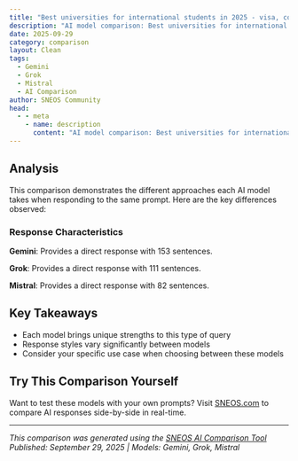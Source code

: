 ```yaml
---
title: "Best universities for international students in 2025 - visa, cost, and career prospects"
description: "AI model comparison: Best universities for international students in 2025 - visa, cost, and career prospects..."
date: 2025-09-29
category: comparison
layout: Clean
tags:
  - Gemini
  - Grok
  - Mistral
  - AI Comparison
author: SNEOS Community
head:
  - - meta
    - name: description
      content: "AI model comparison: Best universities for international students in 2025 - visa, cost, and career prospects..."
---
```


<ChatComparison
  title="Best universities for international students in 2025 - visa, cost, and career prospects"
  prompt="Best universities for international students in 2025 - visa, cost, and career prospects"
  :responses='{
    "Gemini": "Okay, let\u0027s break down the best universities for international students in 2025, focusing on visa considerations, cost, and career prospects.  This is a complex topic because \u0022best\u0022 is subjective and depends on the student\u0027s field of study, academic profile, financial situation, and career goals.  I\u0027ll provide a framework and some top contenders, along with the key factors to consider for each.\n\n**Key Factors to Consider**\n\nBefore diving into specific universities, let\u0027s outline the key criteria:\n\n*   **Visa Requirements and Support:**\n    *   **Visa Sponsorship:** Does the university readily sponsor student visas (F-1 in the US, Tier 4 in the UK, etc.)?\n    *   **Visa Assistance:** Does the university have a dedicated international student office that provides comprehensive support with the visa application process, extensions, and related issues?\n    *   **Post-Study Work Options:** Does the country/university offer pathways for international graduates to remain and work after graduation (e.g., OPT in the US, Graduate Route in the UK, Post-Graduation Work Permit in Canada, etc.)?\n*   **Cost of Attendance:**\n    *   **Tuition Fees:**  International student tuition fees vary significantly.\n    *   **Living Expenses:** Consider the cost of housing, food, transportation, and other necessities in the university\u0027s location.  Major cities are generally more expensive.\n    *   **Financial Aid and Scholarships:** Explore scholarships specifically for international students, university-specific grants, and external funding opportunities.\n*   **Academic Reputation and Program Quality:**\n    *   **Rankings:** While rankings aren\u0027t everything, they can provide a general indication of a university\u0027s academic standing.  Look at global rankings (QS World University Rankings, Times Higher Education World University Rankings, US News \u0026 World Report) and subject-specific rankings.\n    *   **Faculty Expertise:** Research the professors in your field of interest.  Are they leaders in their area?  Do they have strong research profiles?\n    *   **Curriculum and Research Opportunities:** Does the program offer a rigorous curriculum, research opportunities, internships, and other experiential learning experiences?\n*   **Career Prospects:**\n    *   **Internship and Job Placement Rates:**  What percentage of international students secure internships or jobs after graduation?\n    *   **Industry Connections:** Does the university have strong relationships with employers in your field?\n    *   **Career Services:** Does the university offer career counseling, resume workshops, interview preparation, and other career services tailored to international students?\n    *   **Location:** Is the university located in a region with a strong job market for your field of study?\n*   **Campus Life and Support Services:**\n    *   **International Student Community:**  Does the university have a large and active international student community?\n    *   **Cultural Integration Programs:** Does the university offer programs to help international students adjust to the local culture?\n    *   **Health and Wellbeing Services:**  Access to quality healthcare and mental health support is crucial.\n*   **Safety and Security:**\n    *   Consider the safety of the university\u0027s location and the campus security measures in place.\n\n**Top Universities (and Considerations)**\n\nHere are some top university options categorized by country, keeping in mind the factors above.  This is not an exhaustive list, and I encourage you to research universities specific to your field of study.\n\n**United States**\n\n*   **Massachusetts Institute of Technology (MIT):**\n    *   **Strengths:**  World-renowned for STEM fields (science, technology, engineering, and mathematics).  Excellent research opportunities, strong industry connections.\n    *   **Visa:**  Strong support for international students.  OPT (Optional Practical Training) and STEM OPT extension available.\n    *   **Cost:**  Very high tuition.  Competitive financial aid available.\n    *   **Career:** Excellent career prospects in tech, engineering, finance, and other fields.\n*   **Stanford University:**\n    *   **Strengths:**  Similar to MIT, strong in STEM and also highly regarded for business, law, and humanities.  Located in Silicon Valley.\n    *   **Visa:**  Strong support for international students.  OPT and STEM OPT extension available.\n    *   **Cost:**  Very high tuition.  Competitive financial aid available.\n    *   **Career:** Excellent career prospects, especially in tech and entrepreneurship.\n*   **Harvard University:**\n    *   **Strengths:**  Exceptional reputation across all disciplines.  Strong in law, business, medicine, and humanities.\n    *   **Visa:**  Strong support for international students.  OPT available.\n    *   **Cost:**  Very high tuition.  Generous financial aid available.\n    *   **Career:** Excellent career prospects in a wide range of fields.\n*   **California Institute of Technology (Caltech):**\n    *   **Strengths:**  Highly focused on science and engineering.  Small class sizes, intense research environment.\n    *   **Visa:**  Strong support for international students.  OPT and STEM OPT extension available.\n    *   **Cost:**  High tuition.  Financial aid available.\n    *   **Career:** Excellent career prospects in research and industry.\n\n**Important Considerations for the US:**\n\n*   **High Cost:** US universities are generally very expensive for international students.  Thoroughly research financial aid options.\n*   **Visa Uncertainty:**  US immigration policies can be subject to change.  Stay informed about the latest regulations.\n*   **OPT/STEM OPT:**  Take advantage of these post-study work opportunities to gain experience and potentially secure a permanent visa.\n\n**United Kingdom**\n\n*   **University of Oxford:**\n    *   **Strengths:**  World-renowned for humanities, social sciences, and sciences.  Unique tutorial system.\n    *   **Visa:**  Tier 4 (General) student visa.  Graduate Route visa available for post-study work.\n    *   **Cost:**  High tuition.  Scholarships available, but competitive.\n    *   **Career:** Excellent career prospects in various fields, especially in the UK and Europe.\n*   **University of Cambridge:**\n    *   **Strengths:**  Similar to Oxford, exceptional reputation across all disciplines.\n    *   **Visa:**  Tier 4 (General) student visa.  Graduate Route visa available for post-study work.\n    *   **Cost:**  High tuition.  Scholarships available, but competitive.\n    *   **Career:** Excellent career prospects.\n*   **Imperial College London:**\n    *   **Strengths:**  Focus on science, engineering, medicine, and business.\n    *   **Visa:**  Tier 4 (General) student visa.  Graduate Route visa available for post-study work.\n    *   **Cost:**  High tuition.  Scholarships available.\n    *   **Career:** Excellent career prospects in STEM fields.\n*   **University College London (UCL):**\n    *   **Strengths:**  Strong in a wide range of subjects, including arts, humanities, sciences, and engineering.\n    *   **Visa:**  Tier 4 (General) student visa.  Graduate Route visa available for post-study work.\n    *   **Cost:**  High tuition.  Scholarships available.\n    *   **Career:** Excellent career prospects.\n\n**Important Considerations for the UK:**\n\n*   **Shorter Programs:**  Many UK master\u0027s programs are one year in length, which can be an advantage in terms of cost and time.\n*   **Graduate Route:** The Graduate Route visa allows international graduates to stay and work in the UK for two years (or three years for PhD graduates).\n*   **Living Costs in London:**  London is an expensive city.  Consider universities in other parts of the UK for lower living costs.\n\n**Canada**\n\n*   **University of Toronto:**\n    *   **Strengths:**  Strong in a wide range of disciplines, including medicine, engineering, and business.\n    *   **Visa:**  Study permit required.  Post-Graduation Work Permit (PGWP) available.\n    *   **Cost:**  Lower tuition compared to the US and UK.  Scholarships available.\n    *   **Career:** Good career prospects, especially in Toronto.\n*   **University of British Columbia (UBC):**\n    *   **Strengths:**  Strong in sciences, engineering, and environmental studies.  Located in Vancouver.\n    *   **Visa:**  Study permit required.  Post-Graduation Work Permit (PGWP) available.\n    *   **Cost:**  Lower tuition compared to the US and UK.  Scholarships available.\n    *   **Career:** Good career prospects, especially in Vancouver.\n*   **McGill University:**\n    *   **Strengths:**  Located in Montreal, strong in medicine, law, and engineering.\n    *   **Visa:**  Study permit required.  Post-Graduation Work Permit (PGWP) available.\n    *   **Cost:**  Lower tuition compared to the US and UK.  Scholarships available.\n    *   **Career:** Good career prospects, especially in Montreal.\n\n**Important Considerations for Canada:**\n\n*   **Post-Graduation Work Permit (PGWP):**  The PGWP allows international graduates to work in Canada for up to three years after graduation.  This is a popular pathway to permanent residency.  The length of the PGWP depends on the length of the study program.\n*   **Bilingualism (Quebec):**  If you plan to study in Quebec, learning French can be an asset.\n\n**Australia**\n\n*   **University of Melbourne:**\n    *   **Strengths:**  Strong in a wide range of disciplines, including humanities, sciences, and engineering.\n    *   **Visa:**  Student visa (subclass 500).  Post-study work visa options available.\n    *   **Cost:**  Relatively high tuition.  Scholarships available.\n    *   **Career:** Good career prospects, especially in Australia.\n*   **University of Sydney:**\n    *   **Strengths:**  Similar to Melbourne, strong across many disciplines.\n    *   **Visa:**  Student visa (subclass 500).  Post-study work visa options available.\n    *   **Cost:**  Relatively high tuition.  Scholarships available.\n    *   **Career:** Good career prospects.\n\n**Important Considerations for Australia:**\n\n*   **Distance:** Australia is a long way from many countries.\n*   **Post-Study Work:**  Australia offers various post-study work visa options, depending on the degree and field of study.\n*   **Climate:**  Australia has a warm climate.\n\n**Other Excellent Universities (by Country):**\n\n*   **Switzerland:** ETH Zurich (Swiss Federal Institute of Technology Zurich), EPFL (\u00C9cole Polytechnique F\u00E9d\u00E9rale de Lausanne)\n*   **Netherlands:** Delft University of Technology, University of Amsterdam\n*   **Germany:** Technical University of Munich, Heidelberg University\n*   **Singapore:** National University of Singapore (NUS), Nanyang Technological University (NTU)\n*   **Hong Kong:** University of Hong Kong (HKU), The Hong Kong University of Science and Technology (HKUST)\n\n**Actionable Steps for You:**\n\n1.  **Identify Your Field of Study:**  The \u0022best\u0022 university depends heavily on your academic interests.\n2.  **Research Programs:**  Explore specific programs within your field at different universities.  Look at the curriculum, faculty, research opportunities, and career services.\n3.  **Check University Websites:**  Visit the international student pages of each university\u0027s website for detailed information on visa requirements, tuition fees, scholarships, and application procedures.\n4.  **Contact the International Student Office:**  Reach out to the international student office at your target universities with any questions you have.\n5.  **Attend Virtual Information Sessions:**  Many universities host virtual information sessions for prospective international students.\n6.  **Network:**  Connect with current international students or alumni from your target universities to get their insights and advice.\n7.  **Prepare a Strong Application:**  Focus on your academic record, standardized test scores (if required), personal statement, and letters of recommendation.\n\n**Important Notes for 2025:**\n\n*   **Visa Policies:** Immigration policies can change quickly. Stay updated on the latest visa regulations for your country of choice.\n*   **Economic Conditions:** Global economic conditions can affect job markets and the availability of funding.\n*   **University Responses to Global Events:**  Universities may adjust their policies in response to global events (e.g., pandemics, geopolitical instability).\n\nBy carefully considering these factors and conducting thorough research, you can find the best university for your individual needs and aspirations.  Good luck!\n",
    "Grok": "Choosing the best university as an international student involves considering several factors such as visa policies, affordability, academic reputation, post-graduation career opportunities, and support services for international students. While specific rankings and policies for 2025 are not fully available yet, I can provide insights based on current data (up to 2023) and trends that are likely to hold or evolve by 2025. Below is a curated list of some of the best universities for international students across popular study destinations like the US, UK, Canada, Australia, and Europe, with details on visa processes, costs, and career prospects.\n\n---\n\n### **Key Criteria for Selection**\n1. **Visa Policies**: Ease of obtaining a student visa and options for post-study work (PSW) visas.\n2. **Cost**: Tuition fees and living expenses, along with scholarship opportunities.\n3. **Career Prospects**: Employment rates, industry connections, and pathways to permanent residency (PR).\n4. **Support for International Students**: Services like language support, career counseling, and community integration.\n5. **Academic Reputation**: Based on global rankings like QS World University Rankings (2024).\n\n---\n\n### **Best Universities for International Students in 2025**\n\n#### **1. United States**\n- **Top Universities**:\n  - **Massachusetts Institute of Technology (MIT)** - Known for STEM programs, innovation, and research.\n  - **Stanford University** - Strong ties to Silicon Valley, ideal for tech and entrepreneurship careers.\n  - **Harvard University** - Global prestige across disciplines, with extensive alumni networks.\n- **Visa Process**: International students need an F-1 visa. The process involves securing an I-20 form from the university and attending a visa interview. Post-graduation, the Optional Practical Training (OPT) program allows 12 months of work (extendable to 36 months for STEM graduates).\n- **Cost**: Tuition fees range from $30,000 to $60,000 per year at top universities. Living costs vary ($10,000\u2013$20,000 annually). Scholarships like Fulbright and university-specific merit-based aid are available.\n- **Career Prospects**: The US offers strong job opportunities, especially in tech, finance, and healthcare. H-1B visas are a pathway to work after OPT, though highly competitive. Average graduate salaries are high (e.g., $70,000\u002B for STEM fields).\n- **Note for 2025**: Policies may evolve depending on immigration reforms, so monitor updates via the US Citizenship and Immigration Services (USCIS) website.\n\n#### **2. United Kingdom**\n- **Top Universities**:\n  - **University of Oxford** - World-class education in humanities, sciences, and research.\n  - **University of Cambridge** - Known for academic rigor and innovation.\n  - **Imperial College London** - Focus on STEM, with strong industry links.\n- **Visa Process**: A Tier 4 (General) Student Visa is required, renamed to Student Route. It\u2019s straightforward with a Confirmation of Acceptance for Studies (CAS) from the university. The Graduate Route allows 2 years (3 for PhD) of post-study work as of current policy.\n- **Cost**: Tuition fees for international students are \u00A315,000\u2013\u00A335,000 per year. Living costs are \u00A312,000\u2013\u00A315,000 annually in cities like London. Scholarships like Chevening and university-specific funding are available.\n- **Career Prospects**: The UK\u2019s Graduate Route is a major draw, allowing work without sponsorship. High demand for graduates in tech, finance, and healthcare. PR pathways exist via skilled worker visas.\n- **Note for 2025**: Brexit-related policy changes may affect visa rules; check the UK Home Office website for updates.\n\n#### **3. Canada**\n- **Top Universities**:\n  - **University of Toronto** - Diverse programs and strong research output.\n  - **University of British Columbia (UBC)** - Known for sustainability and innovation.\n  - **McGill University** - Prestigious programs in medicine, law, and engineering.\n- **Visa Process**: Requires a study permit, applied via Immigration, Refugees and Citizenship Canada (IRCC). Processing is relatively fast (3\u20136 weeks). Post-Graduation Work Permit (PGWP) offers up to 3 years of work after studies.\n- **Cost**: Tuition fees range from CAD 20,000\u201340,000 per year. Living costs are CAD 10,000\u201315,000 annually. Scholarships like Vanier Canada Graduate Scholarships are available.\n- **Career Prospects**: Canada\u2019s immigration-friendly policies make it a top choice. PGWP leads to Canadian Experience Class (CEC) under Express Entry for PR. High demand in tech, healthcare, and engineering (average starting salary CAD 50,000\u002B).\n- **Note for 2025**: Canada may adjust study permit caps due to housing concerns; stay updated via IRCC announcements.\n\n#### **4. Australia**\n- **Top Universities**:\n  - **Australian National University (ANU)** - Strong in research and public policy.\n  - **University of Melbourne** - Known for medicine, arts, and sciences.\n  - **University of Sydney** - Prestigious programs with global recognition.\n- **Visa Process**: Subclass 500 Student Visa is required. Processing takes 4\u201312 weeks. Post-study work visa offers 2\u20134 years of work based on qualification level.\n- **Cost**: Tuition fees are AUD 20,000\u201345,000 per year. Living costs are AUD 21,000 annually. Scholarships like Australia Awards and Destination Australia are available.\n- **Career Prospects**: Australia offers strong job markets in mining, healthcare, and IT. Post-study work visas ease transition to employment. PR pathways exist via skilled migration programs.\n- **Note for 2025**: Recent increases in visa fees and living cost requirements may continue; check updates on the Australian Department of Home Affairs website.\n\n#### **5. Europe (Germany, Netherlands, Sweden)**\n- **Top Universities**:\n  - **Technical University of Munich (TUM), Germany** - Free or low-cost tuition for international students, strong in engineering.\n  - **Delft University of Technology, Netherlands** - Known for innovation in tech and design.\n  - **KTH Royal Institute of Technology, Sweden** - Focus on sustainability and engineering.\n- **Visa Process**: EU countries generally have simpler processes. Germany requires a student visa (processing 6\u201312 weeks) with an 18-month job search visa post-study. Netherlands offers a 1-year job search visa. Sweden provides a 12-month extension to seek work.\n- **Cost**: Germany has no or low tuition fees (administrative fees ~\u20AC300/semester). Netherlands fees are \u20AC8,000\u201320,000/year. Sweden fees are SEK 80,000\u2013140,000/year. Living costs range from \u20AC8,000\u201315,000 annually. Scholarships like DAAD (Germany) and Holland Scholarship are available.\n- **Career Prospects**: Germany has a strong industrial base with high demand for engineers (average salary \u20AC50,000\u002B). Netherlands and Sweden are hubs for tech and innovation. PR pathways are available with work experience.\n- **Note for 2025**: EU policies on non-EU students may evolve; monitor via respective national immigration websites.\n\n---\n\n### **Comparison Table**\n\n| **Country**         | **Top University Example**      | **Tuition (Annual)**         | **Post-Study Work Option**  | **PR Pathway**         | **Key Strength**                  |\n|----------------------|---------------------------------|------------------------------|-----------------------------|------------------------|-----------------------------------|\n| USA                 | MIT                     | $30,000\u2013$60,000            | OPT (1\u20133 years)            | Competitive (H-1B)    | Tech, finance opportunities       |\n| UK                  | Oxford                 | \u00A315,000\u2013\u00A335,000            | Graduate Route (2\u20133 years) | Possible via Skilled Worker | Short courses, PSW flexibility    |\n| Canada              | University of Toronto  | CAD 20,000\u201340,000          | PGWP (up to 3 years)       | Strong (Express Entry) | Immigration-friendly              |\n| Australia           | ANU                    | AUD 20,000\u201345,000          | PSW (2\u20134 years)            | Strong (Skilled Migration) | High quality of life              |\n| Germany             | TUM                    | \u20AC0\u2013\u20AC600 (admin fee)        | 18 months job search       | Possible with work     | Low cost, strong STEM jobs        |\n\n---\n\n### **Recommendations for 2025**\n1. **STEM Students**: Consider the US (MIT, Stanford), Germany (TUM), or Canada (UBC) for strong industry connections and post-study work options.\n2. **Budget-Conscious Students**: Opt for Germany (low tuition) or Canada (affordable fees with PR pathways).\n3. **Short Courses \u0026 Quick Employment**: UK universities offer shorter programs (e.g., 1-year master\u2019s) with the Graduate Route for work.\n4. **Quality of Life \u0026 Safety**: Canada and Australia rank high for student-friendly environments and post-study opportunities.\n\n### **Actionable Tips**\n- **Start Early**: Visa applications and university admissions can take 6\u201312 months. Begin research in 2023\u20132024 for 2025 intake.\n- **Scholarships**: Explore government-funded (e.g., Fulbright, Chevening) and university-specific scholarships to offset costs.\n- **Stay Updated**: Immigration policies change frequently (e.g., Canada\u2019s recent permit caps, Australia\u2019s fee hikes). Follow official government websites.\n- **Networking**: Join university alumni groups on LinkedIn for insights into career prospects and visa experiences.\n- **Language Skills**: For non-English speaking countries like Germany, basic language proficiency can boost employability.\n\nWhile this guide is based on trends and data up to 2023, specific policies for 2025 may differ. Regularly check university websites and immigration portals for the latest updates. If you",
    "Mistral": "Choosing the best universities for international students involves considering factors such as visa policies, cost of education and living, and career prospects. While specific rankings and policies can change by 2025, here are some universities and countries known for their favorable conditions for international students:\n\n### United States\n1. **Massachusetts Institute of Technology (MIT)**\n   - **Visa**: F-1 student visa is common.\n   - **Cost**: High tuition fees, but generous financial aid and scholarships are available.\n   - **Career Prospects**: Excellent, with strong alumni networks and industry connections.\n\n2. **Stanford University**\n   - **Visa**: F-1 student visa.\n   - **Cost**: High, but substantial financial aid opportunities.\n   - **Career Prospects**: Very strong, especially in tech and entrepreneurship.\n\n3. **Harvard University**\n   - **Visa**: F-1 student visa.\n   - **Cost**: High, with significant financial aid options.\n   - **Career Prospects**: Outstanding, with a global reputation.\n\n### United Kingdom\n1. **University of Oxford**\n   - **Visa**: Tier 4 (General) student visa.\n   - **Cost**: Moderate to high, with some scholarships available.\n   - **Career Prospects**: Excellent, with a strong global reputation.\n\n2. **University of Cambridge**\n   - **Visa**: Tier 4 (General) student visa.\n   - **Cost**: Moderate to high, with financial aid options.\n   - **Career Prospects**: Very strong, with a prestigious alumni network.\n\n3. **Imperial College London**\n   - **Visa**: Tier 4 (General) student visa.\n   - **Cost**: Moderate to high, with some scholarships.\n   - **Career Prospects**: Excellent, especially in STEM fields.\n\n### Canada\n1. **University of Toronto**\n   - **Visa**: Study permit.\n   - **Cost**: Moderate, with financial aid and scholarships.\n   - **Career Prospects**: Strong, with a diverse and inclusive environment.\n\n2. **University of British Columbia**\n   - **Visa**: Study permit.\n   - **Cost**: Moderate, with financial aid options.\n   - **Career Prospects**: Good, with a focus on research and innovation.\n\n3. **McGill University**\n   - **Visa**: Study permit.\n   - **Cost**: Moderate, with scholarships available.\n   - **Career Prospects**: Strong, with a global reputation.\n\n### Australia\n1. **University of Melbourne**\n   - **Visa**: Student visa (subclass 500).\n   - **Cost**: Moderate to high, with some scholarships.\n   - **Career Prospects**: Good, with strong industry connections.\n\n2. **University of Sydney**\n   - **Visa**: Student visa (subclass 500).\n   - **Cost**: Moderate to high, with financial aid options.\n   - **Career Prospects**: Strong, with a diverse range of programs.\n\n3. **Australian National University (ANU)**\n   - **Visa**: Student visa (subclass 500).\n   - **Cost**: Moderate to high, with scholarships available.\n   - **Career Prospects**: Good, with a focus on research and public policy.\n\n### Germany\n1. **Technical University of Munich (TUM)**\n   - **Visa**: Student visa.\n   - **Cost**: Low to moderate, with many programs in English.\n   - **Career Prospects**: Strong, especially in engineering and technology.\n\n2. **Heidelberg University**\n   - **Visa**: Student visa.\n   - **Cost**: Low to moderate, with some scholarships.\n   - **Career Prospects**: Good, with a strong academic reputation.\n\n3. **Humboldt University of Berlin**\n   - **Visa**: Student visa.\n   - **Cost**: Low to moderate, with financial aid options.\n   - **Career Prospects**: Good, with a focus on research and humanities.\n\n### Singapore\n1. **National University of Singapore (NUS)**\n   - **Visa**: Student pass.\n   - **Cost**: Moderate, with scholarships available.\n   - **Career Prospects**: Excellent, with strong industry connections.\n\n2. **Nanyang Technological University (NTU)**\n   - **Visa**: Student pass.\n   - **Cost**: Moderate, with financial aid options.\n   - **Career Prospects**: Strong, with a focus on technology and innovation.\n\n### Japan\n1. **University of Tokyo**\n   - **Visa**: Student visa.\n   - **Cost**: Moderate, with scholarships available.\n   - **Career Prospects**: Good, with a strong academic reputation.\n\n2. **Kyoto University**\n   - **Visa**: Student visa.\n   - **Cost**: Moderate, with financial aid options.\n   - **Career Prospects**: Good, with a focus on research and innovation.\n\n### General Tips\n- **Visa**: Always check the latest visa requirements and application processes, as they can change.\n- **Cost**: Consider both tuition fees and living expenses. Look for universities that offer financial aid, scholarships, or work-study programs.\n- **Career Prospects**: Research the university\u0027s alumni network, industry connections, and career services.\n\nBy 2025, these universities are likely to continue offering excellent opportunities for international students, but it\u0027s always a good idea to stay updated with the latest information and rankings."
  }'
  published-date="16:28"
/>

## Analysis

This comparison demonstrates the different approaches each AI model takes when responding to the same prompt. Here are the key differences observed:

### Response Characteristics

**Gemini**: Provides a direct response with 153 sentences. 

**Grok**: Provides a direct response with 111 sentences. 

**Mistral**: Provides a direct response with 82 sentences. 

## Key Takeaways

- Each model brings unique strengths to this type of query
- Response styles vary significantly between models
- Consider your specific use case when choosing between these models

## Try This Comparison Yourself

Want to test these models with your own prompts? Visit [SNEOS.com](https://sneos.com) to compare AI responses side-by-side in real-time.

---

*This comparison was generated using the [SNEOS AI Comparison Tool](https://sneos.com)*
*Published: September 29, 2025 | Models: Gemini, Grok, Mistral*
